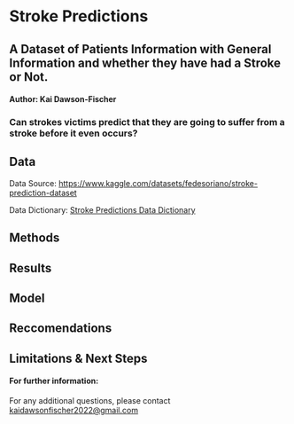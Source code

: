 # Stroke Predictions
## A Dataset of Patients Information with General Information and whether they have had a Stroke or Not.
#### Author: Kai Dawson-Fischer
### Can strokes victims predict that they are going to suffer from a stroke before it even occurs?

## Data 
Data Source:
https://www.kaggle.com/datasets/fedesoriano/stroke-prediction-dataset

Data Dictionary:
[Stroke Predictions Data Dictionary](https://user-images.githubusercontent.com/117219099/230604916-966c98ec-bc5a-48ce-b765-d36c5d8c1da6.png)

## Methods

## Results

## Model

## Reccomendations

## Limitations & Next Steps

#### For further information:
For any additional questions, please contact kaidawsonfischer2022@gmail.com
